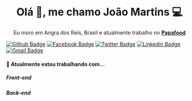 <h1 align='center'> Olá 👋, me chamo João Martins 💻 </h1>

<p align='center'>
  Eu moro em Angra dos Reis, Brasil e atualmente trabalho no <a href='https://www.papafood.app/'><b>Papafood</b></a>
</p>

[![Github Badge](https://img.shields.io/badge/-Github-000?style=flat-square&logo=Github&logoColor=white&link=https://github.com/jlucas577)](https://github.com/jlucas577)
[![Facebook Badge](https://img.shields.io/badge/-Facebook-royalBlue?style=flat-square&logo=Facebook&logoColor=white&link=https://www.facebook.com/jlucas577/)](https://www.facebook.com/jlucas577/)
[![Twitter Badge](https://img.shields.io/badge/-Twitter-deepskyblue?style=flat-square&logo=twitter&logoColor=white&link=https://www.twitter.com/jlucas577/)](https://www.twitter.com/jlucas577/)
[![Linkedin Badge](https://img.shields.io/badge/-LinkedIn-blue?style=flat-square&logo=Linkedin&logoColor=white&link=https://www.linkedin.com/in/jlucas577/)](https://www.linkedin.com/in/jlucas577/)
[![Gmail Badge](https://img.shields.io/badge/-Gmail-c14438?style=flat-square&logo=Gmail&logoColor=white&link=mailto:lucasmartinsdesousa432@gmail.com)](mailto:lucasmartinsdesousa432@gmail.com)

<h4> 🔭 Atualmente estou trabalhando com...</h4>

<h5>Front-end</h5>

<h5>Back-end</h5>
